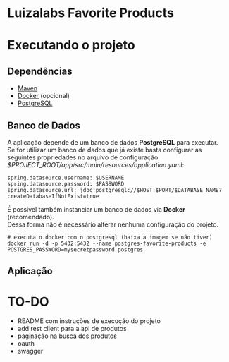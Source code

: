 # Luizalabs Favorite Products

# Executando o projeto

## Dependências

- [Maven](https://maven.apache.org/)
- [Docker](https://www.docker.com/) (opcional)
- [PostgreSQL](https://www.postgresql.org/)

## Banco de Dados

A aplicação depende de um banco de dados **PostgreSQL** para executar.  
Se for utilizar um banco de dados que já existe basta configurar as seguintes propriedades no arquivo de configuração *$PROJECT_ROOT/app/src/main/resources/application.yaml*:

```
spring.datasource.username: $USERNAME
spring.datasource.password: $PASSWORD
spring.datasource.url: jdbc:postgresql://$HOST:$PORT/$DATABASE_NAME?createDatabaseIfNotExist=true
```

É possível também instanciar um banco de dados via **Docker** (recomendado).  
Dessa forma não é necessário alterar nenhuma configuração do projeto.  

```
# executa o docker com o postgresql (baixa a imagem se não tiver)
docker run -d -p 5432:5432 --name postgres-favorite-products -e POSTGRES_PASSWORD=mysecretpassword postgres
```

## Aplicação


# TO-DO

- README com instruções de execução do projeto
- add rest client para a api de produtos
- paginação na busca dos produtos
- oauth
- swagger

